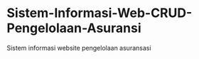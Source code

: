 # Sistem-Informasi-Web-CRUD-Pengelolaan-Asuransi 

Sistem informasi website pengelolaan asuransasi

